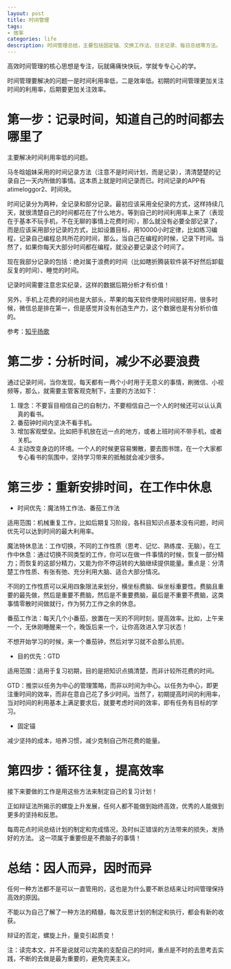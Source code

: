 ```yaml
---
layout: post
title: 时间管理
tags:
- 效率
categories: life
description: 时间管理总结，主要包括固定锚、交换工作法、日志记录、每日总结等方法。
---
```


高效时间管理的核心思想是专注，玩就痛痛快快玩，学就专专心心的学。

时间管理要解决的问题一是时间利用率低，二是效率低。初期的时间管理更加关注时间的利用率，后期要更加关注效率。

# 第一步：记录时间，知道自己的时间都去哪里了

主要解决时间利用率低的问题。

马冬晗姐妹采用的时间记录方法（注意不是时间计划，而是记录），清清楚楚的记录自己一天内所做的事情。这本质上就是时间记录而已。时间记录的APP有atimeloggor2、时间块。

时间记录分为两种，全记录和部分记录。最初应该采用全纪录的方式，这样持续几天，就很清楚自己的时间都花在了什么地方。等到自己的时间利用率上来了（表现在于基本不玩手机，不在无聊的事情上花费时间），那么就没有必要全部记录了，而是应该采用部分记录的方式，比如设置目标，用10000小时定律，比如练习编程，记录自己编程总共所花的时间，那么，当自己在编程的时候，记录下时间。当然了，如果你每天大部分时间都在编程，就没必要记录这个时间了。

现在我部分记录的包括：绝对属于浪费的时间（比如瞎折腾装软件装不好然后卸载反复的时间）、睡觉的时间。

记录时间需要注意忠实纪录，这样的数据后期分析才有价值！

另外，手机上花费的时间也是大部头，苹果的每天软件使用时间挺好用，很多时候，微信总是排在第一，但是感觉并没有创造生产力，这个数据也是有分析价值的。

参考：[知乎扬歌](https://www.zhihu.com/question/20873527)

# 第二步：分析时间，减少不必要浪费

通过记录时间，当你发现，每天都有一两个小时用于无意义的事情，刷微信、小视频等，那么，就需要主管客观克制下，主要的方法如下：

1. 理念：不要盲目相信自己的自制力，不要相信自己一个人的时候还可以认认真真的看书。
2. 番茄钟时间内坚决不看手机。
3. 增加客观壁垒。比如把手机放在远一点的地方，或者上班时间不带手机，或者关机。
4. 主动改变身边的环境。一个人的时候更容易懒散，要去图书馆，在一个大家都专心看书的氛围中，坚持学习带来的抵触就会减少很多。


# 第三步：重新安排时间，在工作中休息

* 时间优先：魔法特工作法、番茄工作法

适用范围：机械重复工作，比如后期复习阶段，各科目知识点基本没有问题，时间优先可以达到时间的最大利用率。

魔法特休息法：工作切换，不同的工作性质（思考、记忆、熟练度、无脑）。在工作中休息：通过切换不同类型的工作，你可以在做一件事情的时候，恢复一部分精力；而恢复的这部分精力，又能为你不停运转的大脑继续提供能量。重点是：分清楚工作性质、有张有弛、充分利用大脑、适合大部分情况。

不同的工作性质可以采用四象限法来划分，横坐标费脑、纵坐标重要性。费脑且重要的最先做，然后是重要不费脑，然后是不重要费脑，最后是不重要不费脑，这类事情零散时间做就行，作为努力工作之余的休息。

番茄工作法：每天几个小番茄，放置在一天的不同时刻，提高效率。比如，上午来一个，无休刚睡醒来一个，晚饭后来一个，让你高效进入学习状态！

不想开始学习的时候，来一个番茄钟，然后对学习就不会那么抗拒。

* 目的优先：GTD

适用范围：适用于复习初期，目的是把知识点搞清楚，而非计较所花费的时间。

GTD：推崇以任务为中心的管理策略，而非以时间为中心。以任务为中心，即更注重时间的效率，而非在意自己花了多少时间。当然了，初期提高时间的利用率，当对时间的利用基本上满足要求后，就要考虑时间的效率，即有任务有目标的学习。

* 固定锚

减少坚持的成本，培养习惯，减少克制自己所花费的能量。

# 第四步：循环往复，提高效率

接下来要做的工作是用这些方法来制定自己的复习计划！

正如辩证法所揭示的螺旋上升发展，任何人都不能做到始终高效，优秀的人能做到更多的坚持和反思。

每周花点时间总结计划的制定和完成情况，及时纠正错误的方法带来的损失，发扬好的方法。
这一项属于重要但是不费脑子的事情！

# 总结：因人而异，因时而异

任何一种方法都不是可以一直管用的，这也是为什么要不断总结来让时间管理保持高效的原因。

不能以为自己了解了一种方法的精髓，每次反思计划的制定和执行，都会有新的收获。

辩证的否定，螺旋上升，量变引起质变！

注：读完本文，并不是说就可以完美的支配自己的时间，重点是不时的去思考去实践，不断的去做是最为重要的，避免完美主义。
